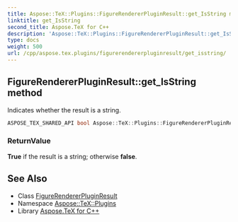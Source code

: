 ```yaml
---
title: Aspose::TeX::Plugins::FigureRendererPluginResult::get_IsString method
linktitle: get_IsString
second_title: Aspose.TeX for C++
description: 'Aspose::TeX::Plugins::FigureRendererPluginResult::get_IsString method. Indicates whether the result is a string in C++.'
type: docs
weight: 500
url: /cpp/aspose.tex.plugins/figurerendererpluginresult/get_isstring/
---
```

## FigureRendererPluginResult::get_IsString method


Indicates whether the result is a string.

```cpp
ASPOSE_TEX_SHARED_API bool Aspose::TeX::Plugins::FigureRendererPluginResult::get_IsString() override
```


### ReturnValue

**True** if the result is a string; otherwise **false**.

## See Also

* Class [FigureRendererPluginResult](../)
* Namespace [Aspose::TeX::Plugins](../../)
* Library [Aspose.TeX for C++](../../../)
